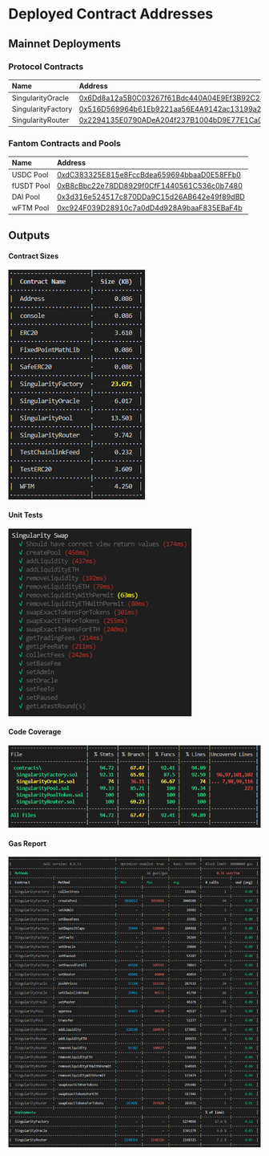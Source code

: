 # Deployed Contract Addresses

## Mainnet Deployments

### Protocol Contracts
| Name | Address |
| :--- | :--- |
| SingularityOracle | [0x6Dd8a12a5B0C03267f61Bdc440A04E9Ef3B92C28](https://ftmscan.com/address/0x6Dd8a12a5B0C03267f61Bdc440A04E9Ef3B92C28#code) |
| SingularityFactory | [0x516D569964b61Eb9221aa56E4A9142ac13199a27](https://ftmscan.com/address/0x516D569964b61Eb9221aa56E4A9142ac13199a27#code) |
| SingularityRouter | [0x2294135E0790ADeA204f237B1004bD9E77E1Ca07](https://ftmscan.com/address/0x2294135E0790ADeA204f237B1004bD9E77E1Ca07#code) |

### Fantom Contracts and Pools
| Name | Address |
| :--- | :--- |
| USDC Pool | [0xdC383325E815e8FccBdea659694bbaaD0E58FFb0](https://ftmscan.com/address/0xdC383325E815e8FccBdea659694bbaaD0E58FFb0#code) |
| fUSDT Pool | [0xB8cBbc22e78DD8929f0CfF1440561C536c0b7480](https://ftmscan.com/address/0xB8cBbc22e78DD8929f0CfF1440561C536c0b7480#code) |
| DAI Pool | [0x3d316e524517c870DDa9C15d26AB642e49f89dBD](https://ftmscan.com/address/0x3d316e524517c870DDa9C15d26AB642e49f89dBD#code) |
| wFTM Pool | [0xc924F039D28910c7a0dD4d928A9baaF835EBaF4b](https://ftmscan.com/address/0xc924F039D28910c7a0dD4d928A9baaF835EBaF4b#code) |


## Outputs
#### Contract Sizes
![](contract-sizes.png)

#### Unit Tests
![](tests.png)

#### Code Coverage
![](coverage.png)

#### Gas Report
![](gas-report.png)